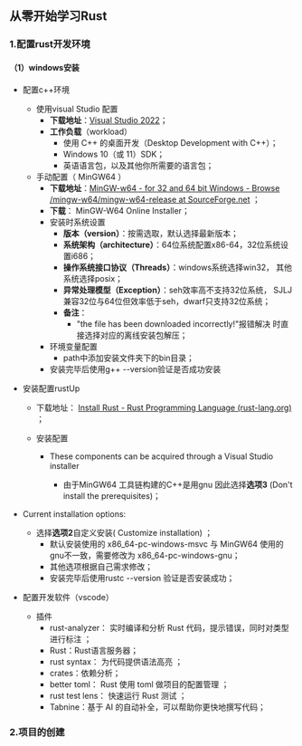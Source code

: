 ## 从零开始学习Rust

### 1.配置rust开发环境

#### （1）windows安装

- 配置c++环境

  - 使用visual Studio 配置
    - **下载地址**：[Visual Studio 2022](https://visualstudio.microsoft.com/downloads/)；
    - **工作负载**（workload）
      - 使用 C++ 的桌面开发（Desktop Development with C++）；
      - Windows 10（或 11）SDK；
      - 英语语言包，以及其他你所需要的语言包；
  - 手动配置（ MinGW64 ）
    - **下载地址**：[MinGW-w64 - for 32 and 64 bit Windows - Browse /mingw-w64/mingw-w64-release at SourceForge.net](https://sourceforge.net/projects/mingw-w64/files/mingw-w64/mingw-w64-release/) ；
    - **下载**： MinGW-W64 Online Installer；
    - 安装时系统设置
      - **版本（version）**：按需选取，默认选择最新版本；
      - **系统架构（architecture）**：64位系统配置x86-64，32位系统设置i686；
      - **操作系统接口协议（Threads）**：windows系统选择win32， 其他系统选择posix；
      - **异常处理模型（Exception）**：seh效率高不支持32位系统， SJLJ 兼容32位与64位但效率低于seh，dwarf只支持32位系统；
      - **备注**：
        - "the file has been downloaded incorrectly!"报错解决 时直接选择对应的离线安装包解压；
    - 环境变量配置
      - path中添加安装文件夹下的bin目录；
    - 安装完毕后使用g++ --version验证是否成功安装
- 安装配置rustUp

  - 下载地址： [Install Rust - Rust Programming Language (rust-lang.org)](https://www.rust-lang.org/tools/install) ；

  - 安装配置

    - These components can be acquired through a Visual Studio installer

      - 由于MinGW64  工具链构建的C++是用gnu 因此选择**选项3** (Don't install the prerequisites)；
- Current installation options:
    
  - 选择**选项2**自定义安装( Customize installation)  ；
      - 默认安装使用的 x86_64-pc-windows-msvc 与 MinGW64  使用的gnu不一致，需要修改为 x86_64-pc-windows-gnu；
      - 其他选项根据自己需求修改；
    - 安装完毕后使用rustc --version 验证是否安装成功；
- 配置开发软件（vscode）
  - 插件
    - rust-analyzer： 实时编译和分析 Rust 代码，提示错误，同时对类型进行标注 ；
    - Rust：Rust语言服务器；
    - rust syntax： 为代码提供语法高亮 ；
    - crates：依赖分析；
    - better toml： Rust 使用 toml 做项目的配置管理 ；
    - rust test lens： 快速运行 Rust 测试 ；
    - Tabnine：基于 AI 的自动补全，可以帮助你更快地撰写代码； 

### 2.项目的创建



